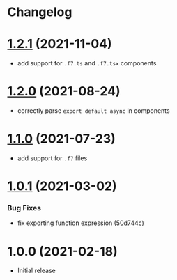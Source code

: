 # Changelog

# [1.2.1](https://github.com/framework7io/rollup-plugin-framework7/compare/v1.2.0...v1.2.1) (2021-11-04)

- add support for `.f7.ts` and `.f7.tsx` components

# [1.2.0](https://github.com/framework7io/rollup-plugin-framework7/compare/v1.1.0...v1.2.0) (2021-08-24)

- correctly parse `export default async` in components

# [1.1.0](https://github.com/framework7io/rollup-plugin-framework7/compare/v1.0.1...v1.1.0) (2021-07-23)

- add support for `.f7` files

# [1.0.1](https://github.com/framework7io/rollup-plugin-framework7/compare/v1.0.0...v1.0.1) (2021-03-02)

### Bug Fixes

- fix exporting function expression ([50d744c](https://github.com/framework7io/rollup-plugin-framework7/commit/50d744c834a2d751aee2a3dadf83c6848ad108bb))

# 1.0.0 (2021-02-18)

- Initial release
